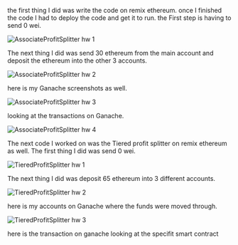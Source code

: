 the first thing I did was write the code on remix ethereum. once I finished the code I had to deploy the code and get it to run. the First step is having to send 0 wei.

![AssociateProfitSplitter hw 1](https://user-images.githubusercontent.com/56242404/133831556-e482337f-19b7-4a8e-857d-6096e82a9216.PNG)

The next thing I did was send 30 ethereum from the main account and deposit the ethereum into the other 3 accounts.

![AssociateProfitSplitter hw 2](https://user-images.githubusercontent.com/56242404/133832447-bb0be435-cd57-4635-b39d-11d8472e6601.PNG)

here is my Ganache screenshots as well.

![AssociateProfitSplitter hw 3](https://user-images.githubusercontent.com/56242404/133832530-f4921425-052a-4875-8c1f-334c3650ac00.PNG)


looking at the transactions on Ganache.

![AssociateProfitSplitter hw 4](https://user-images.githubusercontent.com/56242404/133832673-ed85c4ca-70ae-477c-8420-1ac7e9648a0a.PNG)

The next code I worked on was the Tiered profit splitter on remix ethereum as well. The first thing I did was send 0 wei.

![TieredProfitSplitter hw 1](https://user-images.githubusercontent.com/56242404/133855313-ee1f9853-7f5d-4798-82f8-8ef7231f46df.PNG)

The next thing I did was deposit 65 ethereum into 3 different accounts.

![TieredProfitSplitter hw 2](https://user-images.githubusercontent.com/56242404/133855422-3a51eddf-54d2-491d-bd5d-ec21d8560400.PNG)

here is my accounts on Ganache where the funds were moved through.

![TieredProfitSplitter hw 3](https://user-images.githubusercontent.com/56242404/133855552-ad93ca61-ecbb-45c2-9d83-3616fba1a1e7.PNG)

here is the transaction on ganache looking at the specifit smart contract

